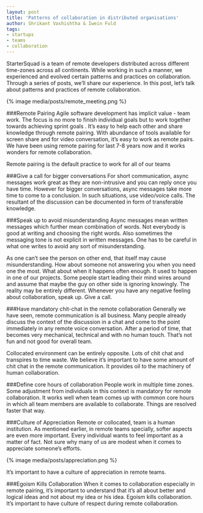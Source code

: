 ```yaml
---
layout: post
title: 'Patterns of collaboration in distributed organisations'
author: Shrikant Vashishtha & Iwein Fuld
tags:
- startups
- teams
- collaboration
---
```


StarterSquad is a team of remote developers distributed across different time-zones across all continents. While working in such a manner, we experienced and evolved certain patterns and practices on collaboration. Through a series of posts, we’ll share our experience. In this post, let’s talk about patterns and practices of remote collaboration.

{% image media/posts/remote_meeting.png %}



###Remote Pairing
Agile software development has implicit value - team work. The focus is no more to finish individual goals but to work together towards achieving sprint goals . It’s easy to help each other and share knowledge through remote pairing. With abundance of tools available for screen share and for video conversation, it’s easy to work as remote pairs. We have been using remote pairing for last 7-8 years now and it works wonders for remote collaboration.

Remote pairing is the default practice to work for all of our teams

###Give a call for bigger conversations
For short communication, async messages work great as they are non-intrusive and you can reply once you have time. However for bigger conversations, async messages take more time to come to a conclusion. In such situations, use video/voice calls. The resultant of the discussion can be documented in form of transferable knowledge.

###Speak up to avoid misunderstanding
Async messages mean written messages which further mean combination of words. Not everybody is good at writing and choosing the right words. Also sometimes the messaging tone is not explicit in written messages. One has to be careful in what one writes to avoid any sort of misunderstanding.

As one can’t see the person on other end, that itself may cause misunderstanding. How about someone not answering you when you need one the most. What about when it happens often enough. It used to happen in one of our projects. Some people start leading their mind wires around and assume that maybe the guy on other side is ignoring knowingly. The reality may be entirely different. Whenever you have any negative feeling about collaboration, speak up. Give a call.

###Have mandatory chit-chat in the remote collaboration
Generally we have seen, remote communication is all business. Many people already discuss the context of the discussion in a chat and come to the point immediately in any remote voice conversation. After a period of time, that becomes very mechanical, technical and with no human touch. That’s not fun and not good for overall team.

Collocated environment can be entirely opposite. Lots of chit chat and transpires to time waste. We believe it’s important to have some amount of chit chat in the remote communication. It provides oil to the machinery of human collaboration.

###Define core hours of collaboration
People work in multiple time zones. Some adjustment from individuals in this context is mandatory for remote collaboration. It works well when team comes up with common core hours in which all team members are available to collaborate. Things are resolved faster that way.

###Culture of Appreciation 
Remote or collocated, team is a human institution. As mentioned earlier, in remote teams specially, softer aspects are even more important. Every individual wants to feel important as a matter of fact. Not sure why many of us are modest when it comes to appreciate someone’s efforts.

{% image media/posts/appreciation.png %}

It’s important to have a culture of appreciation in remote teams.

###Egoism Kills Collaboration
When it comes to collaboration especially in remote pairing, it’s important to understand that it’s all about better and logical ideas and not about my idea or his idea. Egoism kills collaboration. It’s important to have culture of respect during remote collaboration.